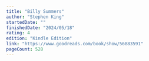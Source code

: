 ```yaml
---
title: "Billy Summers"
author: "Stephen King"
startedDate: ""
finishedDate: "2024/05/18"
rating: 4
edition: "Kindle Edition"
link: "https://www.goodreads.com/book/show/56883591"
pageCount: 528
---
```



